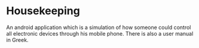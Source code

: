 # Housekeeping
An android application which is a simulation of how someone could control all electronic devices through his mobile phone.
There is also a user manual in Greek.
